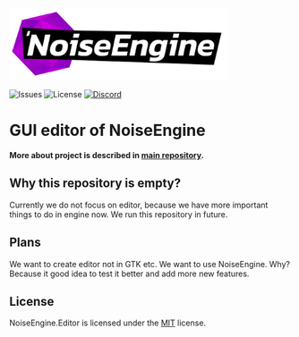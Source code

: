 <img src="https://raw.githubusercontent.com/NoiseStudio/branding/master/NoiseEngine/renders/NoiseEngine-FullLogoColor.png" alt="NoiseEngine logo" height="130">

![Issues](https://img.shields.io/github/issues/NoiseStudio/NoiseEngine.Editor)
![License](https://img.shields.io/github/license/NoiseStudio/NoiseEngine.Editor)
[![Discord](https://img.shields.io/discord/1154793486164430939.svg?logo=discord)][discord]

[discord]: https://discord.gg/X3Wms5jd2x

# GUI editor of NoiseEngine
**More about project is described in [main repository](https://github.com/NoiseStudio/NoiseEngine).**

## Why this repository is empty?
Currently we do not focus on editor, because we have more important things to do in engine now. We run this repository in future.

## Plans
We want to create editor not in GTK etc. We want to use NoiseEngine. Why? Because it good idea to test it better and add more new features.

## License
NoiseEngine.Editor is licensed under the [MIT](/LICENSE) license.
